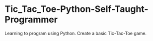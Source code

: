 # Tic_Tac_Toe-Python-Self-Taught-Programmer
Learning to program using Python.
Create a basic Tic-Tac-Toe game. 

